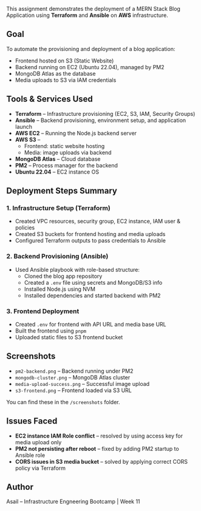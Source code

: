 This assignment demonstrates the deployment of a MERN Stack Blog Application using **Terraform** and **Ansible** on **AWS** infrastructure.



## **Goal**
To automate the provisioning and deployment of a blog application:
- Frontend hosted on S3 (Static Website)
- Backend running on EC2 (Ubuntu 22.04), managed by PM2
- MongoDB Atlas as the database
- Media uploads to S3 via IAM credentials



## **Tools & Services Used**
- **Terraform** – Infrastructure provisioning (EC2, S3, IAM, Security Groups)
- **Ansible** – Backend provisioning, environment setup, and application launch
- **AWS EC2** – Running the Node.js backend server
- **AWS S3** – 
  - Frontend: static website hosting
  - Media: image uploads via backend
- **MongoDB Atlas** – Cloud database
- **PM2** – Process manager for the backend
- **Ubuntu 22.04** – EC2 instance OS



## **Deployment Steps Summary**

### 1. Infrastructure Setup (Terraform)
- Created VPC resources, security group, EC2 instance, IAM user & policies
- Created S3 buckets for frontend hosting and media uploads
- Configured Terraform outputs to pass credentials to Ansible

### 2. Backend Provisioning (Ansible)
- Used Ansible playbook with role-based structure:
  - Cloned the blog app repository
  - Created a `.env` file using secrets and MongoDB/S3 info
  - Installed Node.js using NVM
  - Installed dependencies and started backend with PM2

### 3. Frontend Deployment
- Created `.env` for frontend with API URL and media base URL
- Built the frontend using `pnpm`
- Uploaded static files to S3 frontend bucket



## **Screenshots**
- `pm2-backend.png` – Backend running under PM2
- `mongodb-cluster.png` – MongoDB Atlas cluster
- `media-upload-success.png` – Successful image upload
- `s3-frontend.png` – Frontend loaded via S3 URL

You can find these in the `/screenshots` folder.



## **Issues Faced**
- **EC2 instance IAM Role conflict** – resolved by using access key for media upload only
- **PM2 not persisting after reboot** – fixed by adding PM2 startup to Ansible role
- **CORS issues in S3 media bucket** – solved by applying correct CORS policy via Terraform




## **Author**
Asail – Infrastructure Engneering Bootcamp | Week 11
